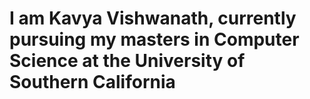 
I am Kavya Vishwanath, currently pursuing my masters in Computer Science at the 
University of Southern California
=================================
